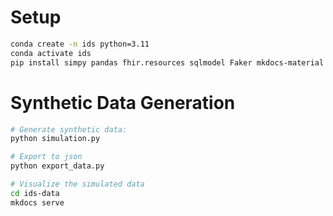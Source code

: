 # Setup

```bash
conda create -n ids python=3.11
conda activate ids
pip install simpy pandas fhir.resources sqlmodel Faker mkdocs-material  mkdocs-minify-plugin
```


# Synthetic Data Generation

```bash
# Generate synthetic data:
python simulation.py

# Export to json
python export_data.py

# Visualize the simulated data
cd ids-data 
mkdocs serve
```